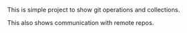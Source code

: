 This is simple project to show git operations and collections.

This also shows communication with remote repos.
